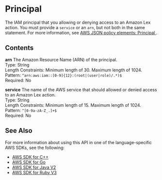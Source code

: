 # Principal<a name="API_Principal"></a>

The IAM principal that you allowing or denying access to an Amazon Lex action\. You must provide a `service` or an `arn`, but not both in the same statement\. For more information, see [ AWS JSON policy elements: Principal ](https://docs.aws.amazon.com/IAM/latest/UserGuide/reference_policies_elements_principal.html)\.

## Contents<a name="API_Principal_Contents"></a>

 **arn**   <a name="lexv2-Type-Principal-arn"></a>
The Amazon Resource Name \(ARN\) of the principal\.  
Type: String  
Length Constraints: Minimum length of 30\. Maximum length of 1024\.  
Pattern: `^arn:aws:iam::[0-9]{12}:(root|(user|role)/.*)$`   
Required: No

 **service**   <a name="lexv2-Type-Principal-service"></a>
The name of the AWS service that should allowed or denied access to an Amazon Lex action\.  
Type: String  
Length Constraints: Minimum length of 15\. Maximum length of 1024\.  
Pattern: `^[0-9a-zA-Z_.]+$`   
Required: No

## See Also<a name="API_Principal_SeeAlso"></a>

For more information about using this API in one of the language\-specific AWS SDKs, see the following:
+  [ AWS SDK for C\+\+](https://docs.aws.amazon.com/goto/SdkForCpp/models.lex.v2-2020-08-07/Principal) 
+  [ AWS SDK for Go](https://docs.aws.amazon.com/goto/SdkForGoV1/models.lex.v2-2020-08-07/Principal) 
+  [ AWS SDK for Java V2](https://docs.aws.amazon.com/goto/SdkForJavaV2/models.lex.v2-2020-08-07/Principal) 
+  [ AWS SDK for Ruby V3](https://docs.aws.amazon.com/goto/SdkForRubyV3/models.lex.v2-2020-08-07/Principal) 
